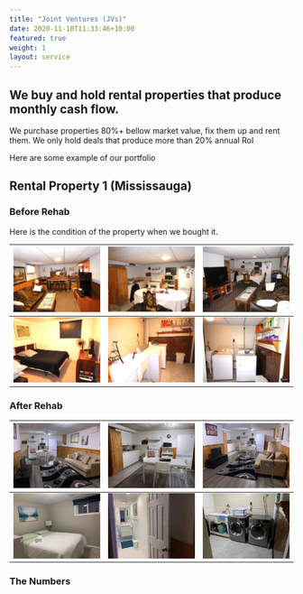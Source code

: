 ```yaml
---
title: "Joint Ventures (JVs)"
date: 2020-11-10T11:33:46+10:00
featured: true
weight: 1
layout: service
---
```


## We buy and hold rental properties that produce monthly cash flow.

We purchase properties 80%+ bellow market value, fix them up and rent them. We only hold deals that produce more than 20% annual RoI

Here are some example of our portfolio

## Rental Property 1 (Mississauga)

### Before Rehab

Here is the condition of the property when we bought it.

![living-room-out](/images/property1/before-rehab/W4069910_15.jpg) | ![kitchen](/images/property1/before-rehab/W4069910_16.jpg) | ![living-room-in](/images/property1/before-rehab/W4069910_17.jpg)
:-------------------------:|:-------------------------:|:-------------------------:
 ![bedroom](/images/property1/before-rehab/W4069910_18.jpg) | ![laundry](/images/property1/before-rehab/W4069910_19.jpg)| ![laundry](/images/property1/before-rehab/W4069910_20.jpg)

### After Rehab

![living-room-in](/images/property1/after-rehab/living-room-in.jpg) | ![kitchen](/images/property1/after-rehab/kitchen.jpg) | ![living-room-in](/images/property1/after-rehab/living-room-in-1.jpg)
:-------------------------:|:-------------------------:|:-------------------------:
 ![bedroom](/images/property1/after-rehab/bedroom.jpg) | ![bathroom](/images/property1/after-rehab/bathroom.jpg)| ![laundry](/images/property1/after-rehab/laundry-room.jpg)

### The Numbers
